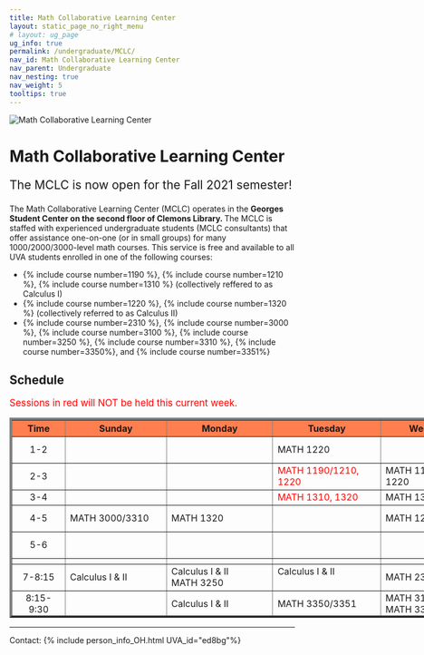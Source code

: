 ```yaml
---
title: Math Collaborative Learning Center
layout: static_page_no_right_menu
# layout: ug_page
ug_info: true
permalink: /undergraduate/MCLC/
nav_id: Math Collaborative Learning Center
nav_parent: Undergraduate
nav_nesting: true
nav_weight: 5
tooltips: true
---
```


<img src="{{site.url}}/undergraduate/MCLC/MCLC_logo.png" style="max-width:70%;max-height:350px;height:auto;width:auto;" alt="Math Collaborative Learning Center">

<h1 class="mb-4">Math Collaborative Learning Center</h1>

<!-- <p style="font-size:150%;color:Red;"> The last day of operation for the Spring 2021 semester is Thursday, May 6 </p> -->
<!-- <p style="font-size:150%;"> The MCLC will begin its operation for the Fall 2021 semester on Monday, August 30 </p> -->
<p style="font-size:150%;"> The MCLC is now open for the Fall 2021 semester! </p>

The Math Collaborative Learning Center (MCLC) operates in the <b> Georges Student Center on the second floor of Clemons Library. </b> The MCLC is staffed with experienced undergraduate students (MCLC consultants) that offer assistance one-on-one (or in small groups) for many 1000/2000/3000-level math courses. This service is free and available to all UVA students enrolled in one of the following courses: <br>
<ul>
 <li> {% include course number=1190 %}, {% include course number=1210 %}, {% include course number=1310 %} (collectively reffered to as Calculus I) </li>
 <li> {% include course number=1220 %}, {% include course number=1320 %} (collectively referred to as Calculus II) </li>
 <li> {% include course number=2310 %}, {% include course number=3000 %}, {% include course number=3100 %}, {% include course number=3250 %}, {% include course number=3310 %}, {% include course number=3350%}, and {% include course number=3351%} </li>
</ul>

<!-- Due to the ongoing situation with COVID-19 all MCLC sessions for the Spring 2021 semester will be held virtually, via Zoom (links found in the table below). Here are a few things that you should have in mind before joining a session:
<ul>
 <li> In order to join an MCLC session, <b> use a Zoom account that is associated with your UVA credentials. </b> </li>
 <li> Join a session from a quite environment. If you intend to have your web camera on, make sure your surroundings and attire are appropriate.</li>
 <li> Be prepared to share your questions with your consultant. You can share your browser, documents open on your desktop interface (like PDFs), or your entire screen, by clicking the green "Share Screen" button found on Zoom's toolbar. You may also share a document via Zoom's Chat tool, by clicking "File" and uploading your document there. <em> Sharing options may be limited depending on the version of Zoom you are using.</em> Your consultant may offer a different way to share.</li>
 <li> Once you join a session, a consulant will assign you to a (virtual) room for the course for which you need help. This process may take a couple of minutes.</li>
</ul> -->

<!-- <p style="font-size:120%;color:coral;"> If you have joined an MCLC session this semester please take a couple of minutes to complete this 
<a href="https://virginia.az1.qualtrics.com/jfe/form/SV_5alk5LpaWdFUWqy">survey</a>. We appreciate your feedback. </p> -->


<h2 class="mb-4 mt-4">Schedule  </h2>

<p style="font-size:120%;color:red;"> Sessions in red will NOT be held this current week. </p>

<table cellpadding="6px" border="4px" cellspacing="0" style="border-collapse: collapse; height: 353px; width: 1236px;">
<thead style="background-color: coral; text-align: center;">
<tr style="text-align: center; height: 19px;">
<th style="width: 78.1875px; height: 19px;">Time</th>
<th style="width: 165.359px; height: 19px;">Sunday</th>
<th style="width: 175.375px; height: 19px;">Monday</th>
<th style="width: 177.391px; height: 19px;">Tuesday</th>
<th style="width: 179.391px; height: 19px;">Wednesday</th>
<th style="width: 183.391px; height: 19px;">Thursday</th>
<th style="width: 173.438px; height: 19px;">Friday</th>
</tr>
</thead>
<tbody>
<tr style="height: 19px;">
<td style="width: 78.1875px; height: 19px; text-align: center;">1-2</td>
<td style="width: 165.359px; height: 19px;"></td>
<td style="width: 175.375px; height: 19px;"></td>
<td style="width: 177.391px; height: 19px;">MATH 1220</td>
<td style="width: 179.391px; height: 19px;"></td>
<td style="width: 183.391px; height: 19px;">MATH 1190/1210, 1310</td>
<td style="width: 173.438px; height: 19px;"></td>
</tr>
<tr style="height: 19px;">
<td style="width: 78.1875px; height: 10px; text-align: center;">2-3</td>
<td style="width: 165.359px; height: 10px;"></td>
<td style="width: 175.375px; height: 10px;"></td>
<td style="width: 177.391px; height: 10px;color:Red;">MATH 1190/1210, 1220</td>
<td style="width: 179.391px; height: 10px;">MATH 1190/1210, 1220</td>
<td style="width: 183.391px; height: 10px;">MATH 1190/1210</td>
<td style="width: 173.438px; height: 10px;">MATH 1190/1210</td>
</tr>
<tr style="height: 19px;">
<td style="width: 78.1875px; height: 19px; text-align: center;">3-4</td>
<td style="width: 165.359px; height: 19px;"></td>
<td style="width: 175.375px; height: 19px;"></td>
<td style="width: 177.391px; height: 19px;color:Red;">MATH 1310, 1320</td>
<td style="width: 179.391px; height: 19px;">MATH 1310, 1320</td>
<td style="width: 183.391px; height: 19px;"></td>
<td style="width: 173.438px; height: 19px;"></td>
</tr>
<tr style="height: 19px;">
<td style="width: 78.1875px; height: 19px; text-align: center;">4-5</td>
<td style="width: 165.359px; height: 19px;">MATH 3000/3310</td>
<td style="width: 175.375px; height: 19px;">MATH 1320</td>
<td style="width: 177.391px; height: 19px;"></td>
<td style="width: 179.391px; height: 19px;">MATH 1220</td>
<td style="width: 183.391px; height: 19px;">MATH 1190/1210, 1220</td>
<td style="width: 173.438px; height: 19px;"></td>
</tr>
<tr style="height: 19px;">
<td style="width: 78.1875px; text-align: center; height: 19px;">5-6</td>
<td style="width: 165.359px; height: 19px;"></td>
<td style="width: 175.375px; height: 19px;"></td>
<td style="width: 177.391px; height: 19px;"></td>
<td style="width: 179.391px; height: 19px;"></td>
<td style="width: 183.391px; height: 19px;">MATH 1320 <br> (may start 5 min late)</td>
<td style="width: 173.438px; height: 19px;"></td>
</tr>
<tr style="height: 10px;">
<td style="width: 78.1875px; height: 10px;"></td>
<td style="width: 165.359px; height: 10px;"></td>
<td style="width: 175.375px; height: 10px;"></td>
<td style="width: 177.391px; height: 10px;"></td>
<td style="width: 179.391px; height: 10px;"></td>
<td style="width: 183.391px; height: 10px;"></td>
<td style="width: 173.438px; height: 10px;"></td>
</tr>
<tr style="height: 38px;">
<td style="width: 78.1875px; height: 38px; text-align: center;">7-8:15</td>
<td style="width: 165.359px; height: 38px;">Calculus I &amp; II</td>
<td style="width: 175.375px; height: 38px;">Calculus I &amp; II <br />MATH 3250</td>
<td style="width: 177.391px; height: 38px;">Calculus I &amp; II <br /><br /></td>
<td style="width: 179.391px; height: 38px;">MATH 2310</td>
<td style="width: 183.391px; height: 38px;">MATH 3000/3310</td>
<td style="width: 173.438px; height: 38px;"></td>
</tr>
<tr style="height: 38px;">
<td style="width: 78.1875px; height: 38px; text-align: center;">8:15-9:30</td>
<td style="width: 165.359px; height: 38px;"></td>
<td style="width: 175.375px; height: 38px;">Calculus I &amp; II</td>
<td style="width: 177.391px; height: 38px;">MATH 3350/3351</td>
<td style="width: 179.391px; height: 38px;">MATH 3100 <br />MATH 3350/3351</td>
<td style="width: 183.391px; height: 38px;"></td>
<td style="width: 173.438px; height: 38px;"></td>
</tr>
</tbody>
</table>



---

Contact: {% include person_info_OH.html UVA_id="ed8bg"%}
